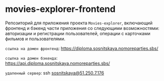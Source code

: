 # movies-explorer-frontend


Репозиторий для приложения проекта `Movies-explorer`, включающий фронтенд и бэкенд части приложения со следующими возможностями: авторизации и регистрации пользователей, операции с карточками фильмов и пользователями.
  

`ссылка на домен фронтенд`: https://diploma.sosnitskaya.nomoreparties.sbs/

`ссылка на домен бэкенда`: https://api.diploma.sosnitskaya.nomoreparties.sbs/

`удаленный сервер`: ssh sosnitskaya@51.250.7.176
